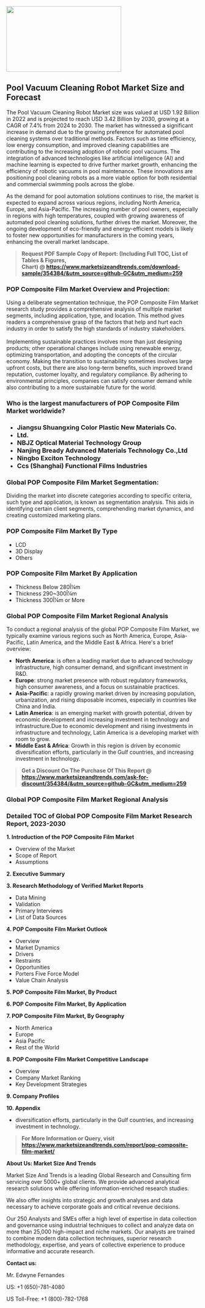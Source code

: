 <p><img class="alignnone size-medium wp-image-20088" src="https://ffe5etoiles.com/wp-content/uploads/2024/12/MST1-300x171.png" alt="" width="300" height="171" /></p><h2>Pool Vacuum Cleaning Robot Market Size and Forecast</h2><p>The Pool Vacuum Cleaning Robot Market size was valued at USD 1.92 Billion in 2022 and is projected to reach USD 3.42 Billion by 2030, growing at a CAGR of 7.4% from 2024 to 2030. The market has witnessed a significant increase in demand due to the growing preference for automated pool cleaning systems over traditional methods. Factors such as time efficiency, low energy consumption, and improved cleaning capabilities are contributing to the increasing adoption of robotic pool vacuums. The integration of advanced technologies like artificial intelligence (AI) and machine learning is expected to drive further market growth, enhancing the efficiency of robotic vacuums in pool maintenance. These innovations are positioning pool cleaning robots as a more viable option for both residential and commercial swimming pools across the globe.</p><p>As the demand for pool automation solutions continues to rise, the market is expected to expand across various regions, including North America, Europe, and Asia-Pacific. The increasing number of pool owners, especially in regions with high temperatures, coupled with growing awareness of automated pool cleaning solutions, further drives the market. Moreover, the ongoing development of eco-friendly and energy-efficient models is likely to foster new opportunities for manufacturers in the coming years, enhancing the overall market landscape.</p></p><blockquote id="" class=""><strong>Request PDF Sample Copy of Report: (Including Full TOC, List of Tables &amp; Figures, Chart)&nbsp;@&nbsp;<strong><a href="https://www.marketsizeandtrends.com/download-sample/354384/&utm_source=github-GC&utm_medium=259" target="_blank">https://www.marketsizeandtrends.com/download-sample/354384/&utm_source=github-GC&utm_medium=259</a></strong></strong></blockquote><h3 id="" class="">POP Composite Film Market&nbsp;Overview and Projection:</h3><p id="" class="">Using a deliberate segmentation technique, the POP Composite Film Market research study provides a comprehensive analysis of multiple market segments, including application, type, and location. This method gives readers a comprehensive grasp of the factors that help and hurt each industry in order to satisfy the high standards of industry stakeholders. <br /> <br />Implementing sustainable practices involves more than just designing products; other operational changes include using renewable energy, optimizing transportation, and adopting the concepts of the circular economy. Making the transition to sustainability sometimes involves large upfront costs, but there are also long-term benefits, such improved brand reputation, customer loyalty, and regulatory compliance. By adhering to environmental principles, companies can satisfy consumer demand while also contributing to a more sustainable future for the world.</p><h3 id="" class="">Who is the largest manufacturers of&nbsp;POP Composite Film Market worldwide?</h3><h3 class=""><p><ul><li>Jiangsu Shuangxing Color Plastic New Materials Co. </li><li> Ltd. </li><li> NBJZ Optical Material Technology Group </li><li> Nanjing Bready Advanced Materials Technology Co.,Ltd </li><li> Ningbo Exciton Technology </li><li> Ccs (Shanghai) Functional Films Industries</li></ul></p></h3><h3 id="" class="">Global&nbsp;POP Composite Film Market Segmentation:</h3><p id="" class="">Dividing the market into discrete categories according to specific criteria, such type and application, is known as segmentation analysis. This aids in identifying certain client segments, comprehending market dynamics, and creating customized marketing plans.</p><h3 id="" class="">POP Composite Film Market&nbsp;By Type</h3><p><p><ul><li>LCD</li><li> 3D Display</li><li> Others</p></li></ul></p></p><h3 id="" class="">POP Composite Film Market&nbsp;By Application</h3><p class=""><p><ul><li>Thickness Below 280Î¼m</li><li> Thickness 290~300Î¼m</li><li> Thickness 300Î¼m or More</li></ul></p></p><h3 id="" class="">Global POP Composite Film Market Regional Analysis</h3><p id="" class="">To conduct a regional analysis of the global POP Composite Film Market, we typically examine various regions such as North America, Europe, Asia-Pacific, Latin America, and the Middle East &amp; Africa. Here's a brief overview:</p><ul><li><strong>North America</strong>: is often a leading market due to advanced technology infrastructure, high consumer demand, and significant investment in R&amp;D.</li><li><strong>Europe</strong>: strong market presence with robust regulatory frameworks, high consumer awareness, and a focus on sustainable practices.</li><li><strong>Asia-Pacific</strong>: a rapidly growing market driven by increasing population, urbanization, and rising disposable incomes, especially in countries like China and India.</li><li><strong>Latin America</strong>: is an emerging market with growth potential, driven by economic development and increasing investment in technology and infrastructure.Due to economic development and rising investments in infrastructure and technology, Latin America is a developing market with room to grow.</li><li><strong>Middle East &amp; Africa</strong>: Growth in this region is driven by economic diversification efforts, particularly in the Gulf countries, and increasing investment in technology.</li></ul><blockquote id="" class=""><strong>Get a Discount On The Purchase Of This Report @ <strong><a href="https://www.marketsizeandtrends.com/ask-for-discount/354384/&utm_source=github-GC&utm_medium=259" target="_blank">https://www.marketsizeandtrends.com/ask-for-discount/354384/&utm_source=github-GC&utm_medium=259</a></strong></strong></blockquote><h3 id="" class="">Global POP Composite Film Market Regional Analysis</h3><h3 id="" class="">Detailed TOC of Global POP Composite Film Market Research Report, 2023-2030</h3><p id="" class=""><strong>1. Introduction of the POP Composite Film Market</strong></p><ul><li>Overview of the Market</li><li>Scope of Report</li><li>Assumptions</li></ul><p id="" class=""><strong>2. Executive Summary</strong></p><p id="" class=""><strong>3. Research Methodology of Verified Market Reports</strong></p><ul><li>Data Mining</li><li>Validation</li><li>Primary Interviews</li><li>List of Data Sources</li></ul><p id="" class=""><strong>4. POP Composite Film Market Outlook</strong></p><ul><li>Overview</li><li>Market Dynamics</li><li>Drivers</li><li>Restraints</li><li>Opportunities</li><li>Porters Five Force Model</li><li>Value Chain Analysis</li></ul><p id="" class=""><strong>5. POP Composite Film Market, By Product</strong></p><p id="" class=""><strong>6. POP Composite Film Market, By Application</strong></p><p id="" class=""><strong>7. POP Composite Film Market, By Geography</strong></p><ul><li>North America</li><li>Europe</li><li>Asia Pacific</li><li>Rest of the World</li></ul><p id="" class=""><strong>8. POP Composite Film Market Competitive Landscape</strong></p><ul><li>Overview</li><li>Company Market Ranking</li><li>Key Development Strategies</li></ul><p id="" class=""><strong>9. Company Profiles</strong></p><p id="" class=""><strong>10. Appendix</strong></p><ul><li>diversification efforts, particularly in the Gulf countries, and increasing investment in technology.</li></ul><blockquote id="" class=""><strong>For More Information or Query, visit <strong><strong><a href="https://www.marketsizeandtrends.com/report/pop-composite-film-market/" target="_blank">https://www.marketsizeandtrends.com/report/pop-composite-film-market/</a></strong></strong></strong></blockquote><p id="" class=""><strong>About Us: Market Size And Trends</strong></p><p id="" class="">Market Size And Trends is a leading Global Research and Consulting firm servicing over 5000+ global clients. We provide advanced analytical research solutions while offering information-enriched research studies.</p><p id="" class="">We also offer insights into strategic and growth analyses and data necessary to achieve corporate goals and critical revenue decisions.</p><p id="" class="">Our 250 Analysts and SMEs offer a high level of expertise in data collection and governance using industrial techniques to collect and analyze data on more than 25,000 high-impact and niche markets. Our analysts are trained to combine modern data collection techniques, superior research methodology, expertise, and years of collective experience to produce informative and accurate research.</p><p id="" class=""><strong>Contact us:</strong></p><p id="" class="">Mr. Edwyne Fernandes</p><p id="" class="">US: +1 (650)-781-4080</p><p id="" class="">US Toll-Free: +1 (800)-782-1768</p>
